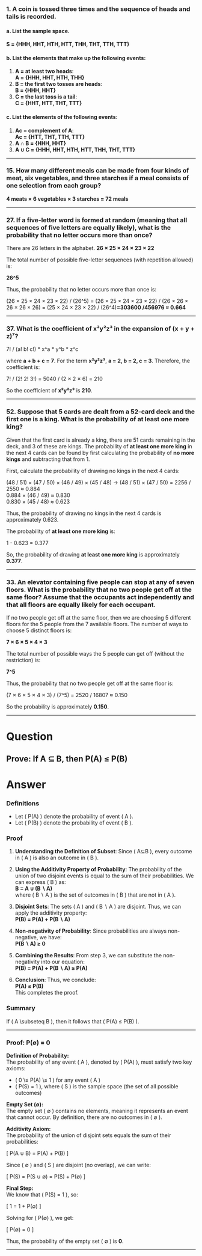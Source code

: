 ### 1. A coin is tossed three times and the sequence of heads and tails is recorded.

#### a. List the sample space.

**S = {HHH, HHT, HTH, HTT, THH, THT, TTH, TTT}**

#### b. List the elements that make up the following events:
1. **A = at least two heads**:  
   **A = {HHH, HHT, HTH, THH}**
2. **B = the first two tosses are heads**:  
   **B = {HHH, HHT}**
3. **C = the last toss is a tail**:  
   **C = {HHT, HTT, THT, TTT}**

#### c. List the elements of the following events:
1. **Ac = complement of A**:  
   **Ac = {HTT, THT, TTH, TTT}**
2. **A ∩ B = {HHH, HHT}**
3. **A ∪ C = {HHH, HHT, HTH, HTT, THH, THT, TTT}**

---

### 15. How many different meals can be made from four kinds of meat, six vegetables, and three starches if a meal consists of one selection from each group?

**4 meats × 6 vegetables × 3 starches = 72 meals**

---

### 27. If a five-letter word is formed at random (meaning that all sequences of five letters are equally likely), what is the probability that no letter occurs more than once?

There are 26 letters in the alphabet. 
**26 × 25 × 24 × 23 × 22**

The total number of possible five-letter sequences (with repetition allowed) is:

**26^5**

Thus, the probability that no letter occurs more than once is:

(26 × 25 × 24 × 23 × 22) / (26^5) = (26 × 25 × 24 × 23 × 22) / (26 × 26 × 26 × 26 × 26) = (25 × 24 × 23 × 22) / (26^4)**=303600
/456976 ≈ 0.664**


---

### 37. What is the coefficient of x²y²z³ in the expansion of (x + y + z)⁷?

7! / (a! b! c!) * x^a * y^b * z^c

where **a + b + c = 7**. For the term **x²y²z³**, **a = 2, b = 2, c = 3**. Therefore, the coefficient is:

7! / (2! 2! 3!) = 5040 / (2 × 2 × 6) = 210

So the coefficient of **x²y²z³** is **210**.

---

### 52. Suppose that 5 cards are dealt from a 52-card deck and the first one is a king. What is the probability of at least one more king?

Given that the first card is already a king, there are 51 cards remaining in the deck, and 3 of these are kings. The probability of **at least one more king** in the next 4 cards can be found by first calculating the probability of **no more kings** and subtracting that from 1.

First, calculate the probability of drawing no kings in the next 4 cards:

(48 / 51) × (47 / 50) × (46 / 49) × (45 / 48)
->
(48 / 51) × (47 / 50) = 2256 / 2550 ≈ 0.884  
0.884 × (46 / 49) ≈ 0.830  
0.830 × (45 / 48) ≈ 0.623

Thus, the probability of drawing no kings in the next 4 cards is approximately 0.623.

The probability of **at least one more king** is:

1 - 0.623 = 0.377

So, the probability of drawing **at least one more king** is approximately **0.377**.

---

### 33. An elevator containing five people can stop at any of seven floors. What is the probability that no two people get off at the same floor? Assume that the occupants act independently and that all floors are equally likely for each occupant.

If no two people get off at the same floor, then we are choosing 5 different floors for the 5 people from the 7 available floors. The number of ways to choose 5 distinct floors is:

**7 × 6 × 5 × 4 × 3**

The total number of possible ways the 5 people can get off (without the restriction) is:

**7^5**

Thus, the probability that no two people get off at the same floor is:

(7 × 6 × 5 × 4 × 3) / (7^5) = 2520 / 16807 ≈ 0.150


So the probability is approximately **0.150**.

---

# Question
## Prove: If A ⊆ B, then P(A) ≤ P(B)

# Answer
### Definitions
- Let \( P(A) \) denote the probability of event \( A \).
- Let \( P(B) \) denote the probability of event \( B \).

### Proof

1. **Understanding the Definition of Subset**:
   Since \( A⊆B \), every outcome in \( A \) is also an outcome in \( B \).

2. **Using the Additivity Property of Probability**:
   The probability of the union of two disjoint events is equal to the sum of their probabilities. We can express \( B \) as:
   <br>
   **B = A ∪ (B ∖ A)**
   <br>
   where \( B ∖ A \) is the set of outcomes in \( B \) that are not in \( A \).

3. **Disjoint Sets**:
   The sets \( A \) and \( B ∖ A \) are disjoint. Thus, we can apply the additivity property:
   <br>
   **P(B) = P(A) + P(B ∖ A)**

4. **Non-negativity of Probability**:
   Since probabilities are always non-negative, we have:
   <br>
   **P(B ∖ A) ≥ 0**

5. **Combining the Results**:
   From step 3, we can substitute the non-negativity into our equation:
   <br>
   **P(B) = P(A) + P(B ∖ A) ≥ P(A)**

6. **Conclusion**:
   Thus, we conclude:
   <br>
   **P(A) ≤ P(B)**
   <br>
   This completes the proof.

### Summary
If \( A \subseteq B \), then it follows that \( P(A) ≤ P(B) \).

---
### Proof: P(∅) = 0

**Definition of Probability:**  
The probability of any event \( A \), denoted by \( P(A) \), must satisfy two key axioms:

- \( 0 \≤ P(A) \≤ 1 \) for any event \( A \)
- \( P(S) = 1 \), where \( S \) is the sample space (the set of all possible outcomes)

**Empty Set (∅):**  
The empty set \( ∅ \) contains no elements, meaning it represents an event that cannot occur. By definition, there are no outcomes in \( ∅ \).

**Additivity Axiom:**  
The probability of the union of disjoint sets equals the sum of their probabilities:

\[ P(A ∪ B) = P(A) + P(B) \]

Since \( ∅ \) and \( S \) are disjoint (no overlap), we can write:

\[ P(S) = P(S ∪ ∅) = P(S) + P(∅) \]

**Final Step:**  
We know that \( P(S) = 1 \), so:

\[ 1 = 1 + P(∅) \]

Solving for \( P(∅) \), we get:

\[ P(∅) = 0 \]

Thus, the probability of the empty set \( ∅ \) is **0**.

---

